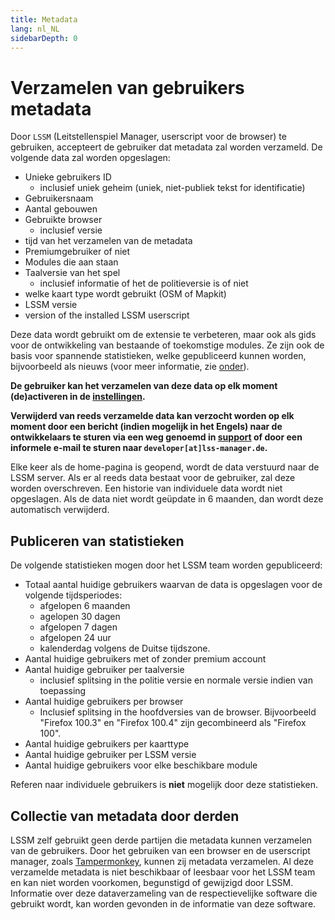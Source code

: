 ```yaml
---
title: Metadata
lang: nl_NL
sidebarDepth: 0
---
```


# Verzamelen van gebruikers metadata

Door `LSSM` (Leitstellenspiel Manager, userscript voor de browser) te gebruiken, accepteert de gebruiker dat metadata zal worden verzameld. De volgende data zal worden opgeslagen:
* Unieke gebruikers ID
  * inclusief uniek geheim (uniek, niet-publiek tekst for identificatie)
* Gebruikersnaam
* Aantal gebouwen
* Gebruikte browser
  * inclusief versie
* tijd van het verzamelen van de metadata
* Premiumgebruiker of niet
* Modules die aan staan
* Taalversie van het spel
  * inclusief informatie of het de politieversie is of niet
* welke kaart type wordt gebruikt (OSM of Mapkit)
* LSSM versie
* version of the installed LSSM userscript

Deze data wordt gebruikt om de extensie te verbeteren, maar ook als gids voor de ontwikkeling van bestaande of toekomstige modules.
Ze zijn ook de basis voor spannende statistieken, welke gepubliceerd kunnen worden, bijvoorbeeld als nieuws (voor meer informatie, zie [onder](#publiceren-van-statistieken)).

**De gebruiker kan het verzamelen van deze data op elk moment (de)activeren in de [instellingen](settings.md).**

**Verwijderd van reeds verzamelde data kan verzocht worden op elk moment door een bericht (indien mogelijk in het Engels) naar de ontwikkelaars te sturen via een weg genoemd in [support](support.md) of door een informele e-mail te sturen naar `developer[at]lss-manager.de`.**

Elke keer als de home-pagina is geopend, wordt de data verstuurd naar de LSSM server.
Als er al reeds data bestaat voor de gebruiker, zal deze worden overschreven. Een historie van individuele data wordt niet opgeslagen.
Als de data niet wordt geüpdate in 6 maanden, dan wordt deze automatisch verwijderd.

## Publiceren van statistieken

De volgende statistieken mogen door het LSSM team worden gepubliceerd:
* Totaal aantal huidige gebruikers waarvan de data is opgeslagen voor de volgende tijdsperiodes:
  * afgelopen 6 maanden
  * agelopen 30 dagen
  * afgelopen 7 dagen
  * afgelopen 24 uur
  * kalenderdag volgens de Duitse tijdszone.
* Aantal huidige gebruikers met of zonder premium account
* Aantal huidige gebruiker per taalversie
  * inclusief splitsing in the politie versie en normale versie indien van toepassing
* Aantal huidige gebruikers per browser
  * Inclusief splitsing in the hoofdversies van de browser. Bijvoorbeeld "Firefox 100.3" en "Firefox 100.4" zijn gecombineerd als "Firefox 100".
* Aantal huidige gebruikers per kaarttype
* Aantal huidige gebruiker per LSSM versie
* Aantal huidige gebruikers voor elke beschikbare module

 Referen naar individuele gebruikers is **niet** mogelijk door deze statistieken.

## Collectie van metadata door derden

LSSM zelf gebruikt geen derde partijen die metadata kunnen verzamelen van de gebruikers.
Door het gebruiken van een browser en de userscript manager, zoals [Tampermonkey](https://tampermonkey.net), kunnen zij metadata verzamelen.
Al deze verzamelde metadata is niet beschikbaar of leesbaar voor het LSSM team en kan niet worden voorkomen, begunstigd of gewijzigd door LSSM.
Informatie over deze dataverzameling van de respectievelijke software die gebruikt wordt, kan worden gevonden in de informatie van deze software.
